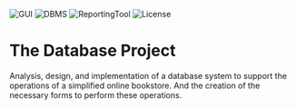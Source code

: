 ![GUI](https://img.shields.io/badge/GUI-Java%20-violet.svg)
![DBMS](https://img.shields.io/badge/Database%20Management%20System-MySQL%20-purble.svg)
![ReportingTool](https://img.shields.io/badge/Reporting%20Tool-JasperReports%20-green.svg)
![License](https://img.shields.io/badge/License-GPL&ndash;3.0%20-red.svg)

# The Database Project
Analysis, design, and implementation of a database system to support the operations of a simplified online bookstore. And the creation of the necessary forms to perform these operations.
